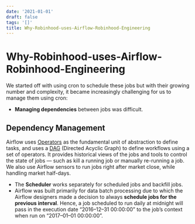 ```yaml
---
date: '2021-01-01'
draft: false
tags: '[]'
title: Why-Robinhood-uses-Airflow-Robinhood-Engineering
---
```


# Why-Robinhood-uses-Airflow-Robinhood-Engineering

We started off with using cron to schedule these jobs but with their growing number and complexity, it became increasingly challenging for us to manage them using cron:
- **Managing dependencies** between jobs was difficult.
## Dependency Management
Airflow uses [Operators](https://airflow.incubator.apache.org/concepts.html#operators) as the fundamental unit of abstraction to define tasks, and uses a [DAG](https://airflow.incubator.apache.org/concepts.html#dags) (Directed Acyclic Graph) to define workflows using a set of operators.
It provides historical views of the jobs and tools to control the state of jobs — such as kill a running job or manually re-running a job.
We also use Airflow sensors to run jobs right after market close, while handling market half-days.
- The **Scheduler** works separately for scheduled jobs and backfill jobs.
- Airflow was built primarily for data batch processing due to which the Airflow designers made a decision to always **schedule jobs for the previous interval**.
Hence, a job scheduled to run daily at midnight will pass in the execution date “2016–12–31 00:00:00” to the job’s context when run on “2017–01–01 00:00:00”.

